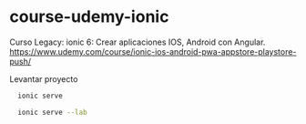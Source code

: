 # course-udemy-ionic

Curso Legacy: ionic 6: Crear aplicaciones IOS, Android con Angular.
https://www.udemy.com/course/ionic-ios-android-pwa-appstore-playstore-push/

Levantar proyecto

```bash
  ionic serve

  ionic serve --lab
```
